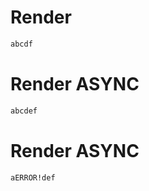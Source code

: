# Render
```html
abcdf
```


# Render ASYNC
```html
abcdef
```


# Render ASYNC
```html
aERROR!def
```
